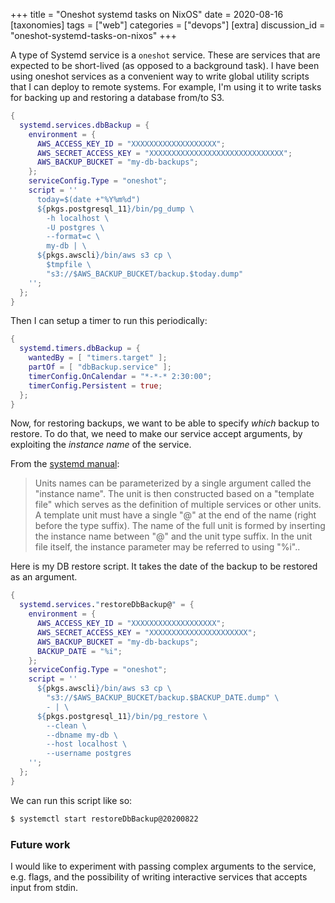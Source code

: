 +++
title = "Oneshot systemd tasks on NixOS"
date = 2020-08-16
[taxonomies]
tags = ["web"]
categories = ["devops"]
[extra]
discussion_id = "oneshot-systemd-tasks-on-nixos"
+++


A type of Systemd service is a `oneshot` service. These are services that are expected to be short-lived (as opposed to a background task). I have been using oneshot services as a convenient way to write global utility scripts that I can deploy to remote systems. For example, I'm using it to write tasks for backing up and restoring a database from/to S3.

```nix
{
  systemd.services.dbBackup = {
    environment = {
      AWS_ACCESS_KEY_ID = "XXXXXXXXXXXXXXXXXXX";
      AWS_SECRET_ACCESS_KEY = "XXXXXXXXXXXXXXXXXXXXXXXXXXXXXX";
      AWS_BACKUP_BUCKET = "my-db-backups";
    };
    serviceConfig.Type = "oneshot";
    script = ''
      today=$(date +"%Y%m%d")
      ${pkgs.postgresql_11}/bin/pg_dump \
        -h localhost \
        -U postgres \
        --format=c \
        my-db | \
      ${pkgs.awscli}/bin/aws s3 cp \
        $tmpfile \
        "s3://$AWS_BACKUP_BUCKET/backup.$today.dump"
    '';
  };
}
```

Then I can setup a timer to run this periodically:

```nix
{
  systemd.timers.dbBackup = {
    wantedBy = [ "timers.target" ];
    partOf = [ "dbBackup.service" ];
    timerConfig.OnCalendar = "*-*-* 2:30:00";
    timerConfig.Persistent = true;
  };
}
```

Now, for restoring backups, we want to be able to specify _which_ backup to restore. To do that, we need to make our service accept arguments, by exploiting the _instance name_ of the service.

From the [systemd manual](https://www.freedesktop.org/software/systemd/man/systemd.unit.html):

> Units names can be parameterized by a single argument called the "instance name". The unit is then constructed based on a "template file" which serves as the definition of multiple services or other units. A template unit must have a single "@" at the end of the name (right before the type suffix). The name of the full unit is formed by inserting the instance name between "@" and the unit type suffix. In the unit file itself, the instance parameter may be referred to using "%i"..

Here is my DB restore script. It takes the date of the backup to be restored as an argument.

```nix
{
  systemd.services."restoreDbBackup@" = {
    environment = {
      AWS_ACCESS_KEY_ID = "XXXXXXXXXXXXXXXXXXX";
      AWS_SECRET_ACCESS_KEY = "XXXXXXXXXXXXXXXXXXXXXX";
      AWS_BACKUP_BUCKET = "my-db-backups";
      BACKUP_DATE = "%i";
    };
    serviceConfig.Type = "oneshot";
    script = ''
      ${pkgs.awscli}/bin/aws s3 cp \
        "s3://$AWS_BACKUP_BUCKET/backup.$BACKUP_DATE.dump" \
        - | \
      ${pkgs.postgresql_11}/bin/pg_restore \
        --clean \
        --dbname my-db \
        --host localhost \
        --username postgres
    '';
  };
}
```

We can run this script like so:

```sh
$ systemctl start restoreDbBackup@20200822
```

### Future work

I would like to experiment with passing complex arguments to the service, e.g. flags, and the possibility of writing interactive services that accepts input from stdin.
